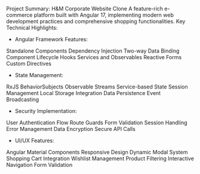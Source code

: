 Project Summary: H&M Corporate Website Clone
A feature-rich e-commerce platform built with Angular 17, implementing modern web development practices and comprehensive shopping functionalities.
Key Technical Highlights:

- Angular Framework Features:

Standalone Components
Dependency Injection
Two-way Data Binding
Component Lifecycle Hooks
Services and Observables
Reactive Forms
Custom Directives

- State Management:

RxJS BehaviorSubjects
Observable Streams
Service-based State
Session Management
Local Storage Integration
Data Persistence
Event Broadcasting

- Security Implementation:

User Authentication Flow
Route Guards
Form Validation
Session Handling
Error Management
Data Encryption
Secure API Calls

- UI/UX Features:

Angular Material Components
Responsive Design
Dynamic Modal System
Shopping Cart Integration
Wishlist Management
Product Filtering
Interactive Navigation
Form Validation

